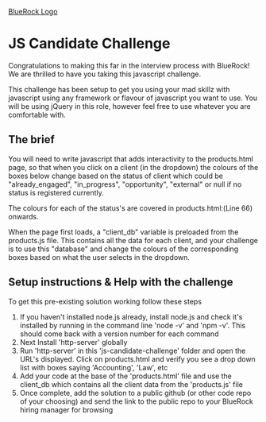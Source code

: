 [BlueRock Logo](https://assets-global.website-files.com/5c860ded219c64010f1b4548/5d3550616b1d5c18152399b0_logo_main_infinite%20scalability.svg)
# JS Candidate Challenge
Congratulations to making this far in the interview process with BlueRock! We are thrilled to have you taking this javascript challenge.

This challenge has been setup to get you using your mad skillz with javascript using any framework or flavour of javascript you want to use.
You will be using jQuery in this role, however feel free to use whatever you are comfortable with.

## The brief
You will need to write javascript that adds interactivity to the products.html page, so that when you click on a client (in the dropdown) the colours of the boxes below change based on the status of client which could be "already_engaged", "in_progress", "opportunity", "external" or null if no status is registered currently.

The colours for each of the status's are covered in products.html:(Line 66) onwards.

When the page first loads, a "client_db" variable is preloaded from the products.js file.
This contains all the data for each client, and your challenge is to use this "database" and change the colours of the corresponding boxes based on what the user selects in the dropdown.

## Setup instructions & Help with the challenge
To get this pre-existing solution working follow these steps
1. If you haven't installed node.js already, install node.js and check it's installed by running in the command line 'node -v' and 'npm -v'. This should come back with a version number for each command
2. Next Install 'http-server' globally 
3. Run 'http-server' in this 'js-candidate-challenge' folder and open the URL's displayed. Click on products.html and verify you see a drop down list with boxes saying 'Accounting', 'Law', etc
4. Add your code at the base of the 'products.html' file and use the client_db which contains all the client data from the 'products.js' file
5. Once complete, add the solution to a public github (or other code repo of your choosing) and send the link to the public repo to your BlueRock hiring manager for browsing
